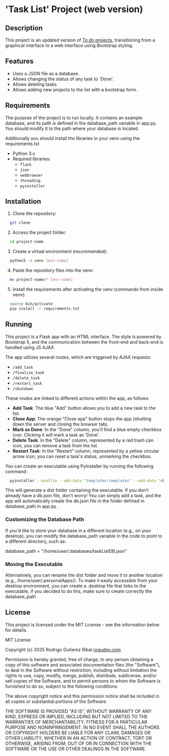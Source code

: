 # 'Task List' Project (web version)

## Description
This project is an updated version of [To do projects](https://github.com/RodrigoGtzRbl/portfolioProjects/tree/main/To%20Do%20projects%20list), transitioning from a graphical interface to a web interface using Bootstrap styling.



## Features
- Uses a JSON file as a database.
- Allows changing the status of any task to 'Done'.
- Allows deleting tasks.
- Allows adding new projects to the list with a bootstrap form.



## Requirements
The purpose of the project is to run locally. It contains an example database, and its path is defined in the database_path variable in app.py. You should modify it to the path where your database is located.

Additionally you should install the libraries in your venv using the requirements.txt

- Python 3.x
- Required libraries:
  - `flask`
  - `json`
  - `webbrowser`
  - `threading`
  - `pyinstaller`



## Installation

1. Clone the repository:
  ```bash
    git clone 
  ```

2. Access the project folder:
  ```bash
    cd project-name
  ```

3. Create a virtual environment (recommended):
  ```bash
    python3 -m venv [env-name]
  ```

4. Paste the repository files into the venv:
  ```bash
    mv project-name/* [env-name]
  ```

5. Install the requirements after activating the venv (commands from inside venv):
  ```bash
    source bin/activate
    pip install -r requirements.txt
  ```


## Running

This project is a Flask app with an HTML interface. The style is powered by Bootstrap 5, and the communication between the front-end and back-end is handled using JS AJAX.

The app utilizes several routes, which are triggered by AJAX requests:
- `/add_task`
- `/finalize_task`
- `/delete_task`
- `/restart_task`
- `/shutdown`

These routes are linked to different actions within the app, as follows:

- **Add Task**: The blue "Add" button allows you to add a new task to the list.
- **Close App**: The orange "Close app" button stops the app (shutting down the server and closing the browser tab).
- **Mark as Done**: In the "Done" column, you'll find a blue empty checkbox icon. Clicking it will mark a task as 'Done'.
- **Delete Task**: In the "Delete" column, represented by a red trash can icon, you can remove a task from the list.
- **Restart Task**: In the "Restart" column, represented by a yellow circular arrow icon, you can reset a task's status, unmarking the checkbox.

You can create an executable using PyInstaller by running the following command:
  ```bash
    pyinstaller --onefile --add-data "templates:templates" --add-data "db.json:db.json" app.py
  ```
This will generate a dist folder containing the executable. If you don't already have a db.json file, don't worry! You can simply add a task, and the app will automatically create the db.json file in the folder defined in database_path in app.py .



### Customizing the Database Path

If you'd like to store your database in a different location (e.g., on your desktop), you can modify the database_path variable in the code to point to a different directory, such as:

  database_path = "/home/user/.databases/taskListDB.json"



### Moving the Executable

Alternatively, you can rename the dist folder and move it to another location (e.g., /home/user/.personalApps/). To make it easily accessible from your desktop environment, you can create a .desktop file that links to the executable, if you decided to do this, make sure to create correctly the database_path




## License

This project is licensed under the MIT License - see the information below for details.


MIT License

Copyright (c) 2025 Rodrigo Gutierez Ribal [rogudev.com](https://rogudev.com/es)

Permission is hereby granted, free of charge, to any person obtaining a copy
of this software and associated documentation files (the "Software"), to deal
in the Software without restriction, including without limitation the rights
to use, copy, modify, merge, publish, distribute, sublicense, and/or sell
copies of the Software, and to permit persons to whom the Software is
furnished to do so, subject to the following conditions:

The above copyright notice and this permission notice shall be included in all
copies or substantial portions of the Software.

THE SOFTWARE IS PROVIDED "AS IS", WITHOUT WARRANTY OF ANY KIND, EXPRESS OR
IMPLIED, INCLUDING BUT NOT LIMITED TO THE WARRANTIES OF MERCHANTABILITY,
FITNESS FOR A PARTICULAR PURPOSE AND NONINFRINGEMENT. IN NO EVENT SHALL THE
AUTHORS OR COPYRIGHT HOLDERS BE LIABLE FOR ANY CLAIM, DAMAGES OR OTHER
LIABILITY, WHETHER IN AN ACTION OF CONTRACT, TORT OR OTHERWISE, ARISING FROM,
OUT OF OR IN CONNECTION WITH THE SOFTWARE OR THE USE OR OTHER DEALINGS IN THE
SOFTWARE.
